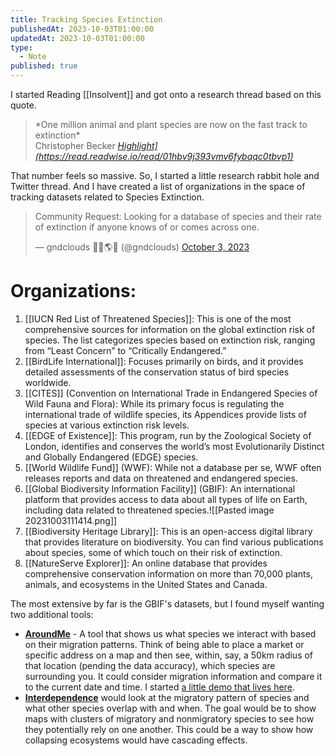 ```yaml
---
title: Tracking Species Extinction
publishedAt: 2023-10-03T01:00:00
updatedAt: 2023-10-03T01:00:00
type:
  - Note
published: true
---
```



I started Reading [[Insolvent]] and got onto a research thread based on this quote.

<blockquote className="quoteback" darkmode="" data-title="Insolvent" data-author="Christopher Becker" cite="Highlight](https://read.readwise.io/read/01hbv9j393vmv6fybqqc0tbvp1)">
*One million animal and plant species are now on the fast track to extinction*
<footer>Christopher Becker<cite> <a href="Highlight](https://read.readwise.io/read/01hbv9j393vmv6fybqqc0tbvp1)">Highlight](https://read.readwise.io/read/01hbv9j393vmv6fybqqc0tbvp1)</a></cite></footer>
</blockquote>


That number feels so massive. So, I started a little research rabbit hole and Twitter thread. And I have created a list of organizations in the space of tracking datasets related to Species Extinction.

<blockquote className="twitter-tweet"><p lang="en" dir="ltr">Community Request: Looking for a database of species and their rate of extinction if anyone knows of or comes across one.</p>&mdash; gndclouds 🌿🍄🌎🍵 (@gndclouds) <a href="https://twitter.com/gndclouds/status/1709261520293736516?ref_src=twsrc%5Etfw">October 3, 2023</a></blockquote>

# Organizations:

1. [[IUCN Red List of Threatened Species]]: This is one of the most comprehensive sources for information on the global extinction risk of species. The list categorizes species based on extinction risk, ranging from “Least Concern” to “Critically Endangered.”
2. [[BirdLife International]]: Focuses primarily on birds, and it provides detailed assessments of the conservation status of bird species worldwide.
3. [[CITES]] (Convention on International Trade in Endangered Species of Wild Fauna and Flora): While its primary focus is regulating the international trade of wildlife species, its Appendices provide lists of species at various extinction risk levels.
4. [[EDGE of Existence]]: This program, run by the Zoological Society of London, identifies and conserves the world’s most Evolutionarily Distinct and Globally Endangered (EDGE) species.
5. [[World Wildlife Fund]] (WWF): While not a database per se, WWF often releases reports and data on threatened and endangered species.
6. [[Global Biodiversity Information Facility]] (GBIF): An international platform that provides access to data about all types of life on Earth, including data related to threatened species.![[Pasted image 20231003111414.png]]
7. [[Biodiversity Heritage Library]]: This is an open-access digital library that provides literature on biodiversity. You can find various publications about species, some of which touch on their risk of extinction.
8. [[NatureServe Explorer]]: An online database that provides comprehensive conservation information on more than 70,000 plants, animals, and ecosystems in the United States and Canada.

The most extensive by far is the GBIF's datasets, but I found myself wanting two additional tools:
- **[AroundMe](https://aroundme.earth)** - A tool that shows us what species we interact with based on their migration patterns. Think of being able to place a market or specific address on a map and then see, within, say, a 50km radius of that location (pending the data accuracy), which species are surrounding you. It could consider migration information and compare it to the current date and time. I started [a little demo that lives here](https://github.com/tiny-factories/around-us).
- **[Interdependence](https://Interdependence.earth)** would look at the migratory pattern of species and what other species overlap with and when. The goal would be to show maps with clusters of migratory and nonmigratory species to see how they potentially rely on one another. This could be a way to show how collapsing ecosystems would have cascading effects.